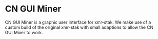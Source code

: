 # CN GUI Miner
CN GUI Miner is a graphic user interface for xmr-stak. We make use of a custom build of the original xmr-stak with small adaptions to allow the CN GUI Miner to work.
